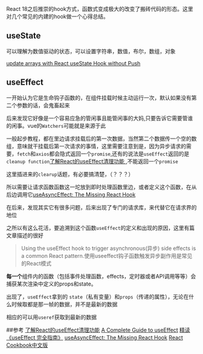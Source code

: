 React 18之后推崇的hook方式，函数式变成极大的改变了搬砖代码的形态。这里对几个常见的内建的hook做一个心得总结。



## useState
可以理解为数值驱动的状态，可以设置字符串，数值，布尔，数组，对象

[update arrays with React useState Hook without Push ](https://www.techiediaries.com/react-usestate-hook-update-array/)

## useEffect
一开始认为它是生命钩子函数的，在组件挂载时候主动运行一次，默认如果没有第二个参数的话，会鬼畜起来

后来发现它好像是一个容易应急的管闲事且能管闲事的大妈,只要告诉它需要管谁的闲事。vue的`Watchers`可能就是来源于此

一般起步教程，都在里边请求挂载后的第一次数据，当然第二个数据传一个空的数组，意味就干挂载后第一次请求的事情，这里需要注意到是，因为异步请求的需要，`fetch`和`axios`都会隐式返回一个`promise`,还有的说法是`useEffect`返回的是`cleanup function`[了解React的useEffect清理功能 ](https://juejin.cn/post/7070703117817348109),不能返回一个`promise`

这里插进来的`clearup`话题，有必要搞清楚，（？？？）

所以需要让请求函数函数这一坨放到即时处理函数里边，或者定义这个函数，在从后边调用它[useAsyncEffect: The Missing React Hook](https://marmelab.com/blog/2023/01/11/use-async-effect-react.html)

在后来，发现其实它有很多问题，后来出现了专门的请求库，来代替它在请求界的地位

之所以有这么花活，要追溯到这个函数`useEffect`的定义和出现的原因，这里有篇文章描述的很好
>Using the useEffect hook to trigger asynchronous(异步) side effects is a common React pattern.使用useeffect钩子函数触发异步副作用是常见的React模式

**每一个**组件内的函数（包括事件处理函数，effects，定时器或者API调用等等）会捕获某次渲染中定义的props和state。

出现了，`useEffect`拿到的 `state`（私有变量）和`props`（传递的属性），无论在什么时候取都是那一帧的数据，并不是最新的数据

相应的可以用`useref`获取到最新的数据

##参考
[了解React的useEffect清理功能](https://juejin.cn/post/7070703117817348109)
[A Complete Guide to useEffect](https://overreacted.io/a-complete-guide-to-useeffect/)
[精读《useEffect 完全指南》](https://juejin.cn/post/6844903806090608647)
[useAsyncEffect: The Missing React Hook](https://marmelab.com/blog/2023/01/11/use-async-effect-react.html)
[React Cookbook中文版](https://weread.qq.com/web/reader/8c432530813ab7f0dg018da4k17e328b022b17e62166fad4?)

